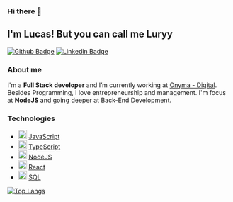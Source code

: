 ### Hi there 👋

## I'm Lucas! But you can call me Luryy

[![Github Badge](https://img.shields.io/badge/-Github-000?style=flat-square&logo=Github&logoColor=white&link=https://github.com/luryy)](https://github.com/luryy)
[![Linkedin Badge](https://img.shields.io/badge/-LinkedIn-blue?style=flat-square&logo=Linkedin&logoColor=white&link=https://www.linkedin.com/in/lucas-yuri/)](https://www.linkedin.com/lucas-yuri/)

### About me
I'm a **Full Stack developer** and I’m currently working at [Onyma - Digital](https://onyma.digital/).</br>
Besides Programming, I love entrepreneurship and management. I'm focus at **NodeJS** and going deeper at Back-End Development.


### Technologies
  
  - [<img height="20" src="https://user-images.githubusercontent.com/59494158/93822357-7d5e7f80-fc36-11ea-87e3-2a23cfba5784.png">](https://www.javascript.com/) 
  [JavaScript](https://www.javascript.com/) 
  - [<img height="20" src="https://user-images.githubusercontent.com/59494158/93822380-87807e00-fc36-11ea-9e6d-9a5e983cbb76.png">](https://www.typescriptlang.org/)
  [TypeScript](https://www.typescriptlang.org/) 
  - [<img height="20" src="https://user-images.githubusercontent.com/59494158/93822362-80597000-fc36-11ea-8ab8-4f0141bf6f6d.png">](https://nodejs.org/en/) 
  [NodeJS](https://nodejs.org/en/)
  - [<img height="20" src="https://user-images.githubusercontent.com/59494158/93822366-83546080-fc36-11ea-9614-76d174b1b2f4.png">](https://reactjs.org/) 
  [React](https://reactjs.org/)
  - [<img height="20" src="https://user-images.githubusercontent.com/59494158/93822375-85b6ba80-fc36-11ea-8eea-850f714ebf92.png">](https://www.postgresql.org/) 
  [SQL](https://www.postgresql.org/) 
  
  [![Top Langs](https://github-readme-stats.vercel.app/api/top-langs/?username=luryy&layout=compact)](https://github.com/anuraghazra/github-readme-stats)
